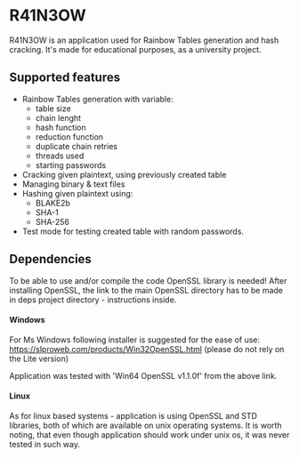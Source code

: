# R41N3OW
R41N3OW is an application used for Rainbow Tables generation and hash cracking.
It's made for educational purposes, as a university project.

## Supported features
* Rainbow Tables generation with variable:
    * table size
    * chain lenght
    * hash function
    * reduction function
    * duplicate chain retries
    * threads used
    * starting passwords
* Cracking given plaintext, using previously created table
* Managing binary & text files
* Hashing given plaintext using:
    * BLAKE2b
    * SHA-1
    * SHA-256
* Test mode for testing created table with random passwords.

## Dependencies
To be able to use and/or compile the code OpenSSL library is needed!
After installing OpenSSL, the link to the main OpenSSL directory has to be made in deps project directory - instructions inside.

#### Windows
For Ms Windows following installer is suggested for the ease of use:
https://slproweb.com/products/Win32OpenSSL.html (please do not rely on the Lite version)

Application was tested with 'Win64 OpenSSL v1.1.0f' from the above link.
#### Linux
As for linux based systems - application is using OpenSSL and STD libraries, both of which are available on unix operating systems. It is worth noting, that even though application should work under unix os, it was never tested in such way.
